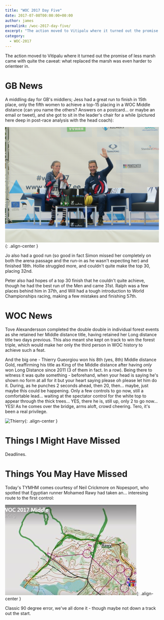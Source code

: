 ```yaml
---
title: "WOC 2017 Day Five"
date: 2017-07-08T00:00:00+00:00
author: james
permalink: /woc-2017-day-five/
excerpt: "The action moved to Vitipalu where it turned out the promise of less marsh came with quite the caveat: what replaced the marsh was even harder to orienteer in"
category:
  - WOC-2017
---
```

The action moved to Vitipalu where it turned out the promise of less marsh came with quite the caveat: what replaced the marsh was even harder to orienteer in.

# GB News
A middling day for GB's middlers; Jess had a great run to finish in 15th place, only the fifth women to achieve a top-15 placing in a WOC Middle distance (can you name the others? Answers on a postcard... or maybe an email or tweet), and she got to sit in the leader's chair for a while (pictured here deep in post-race analysis with the head coach):

![Jess and Ed](/images/woc2017/jess_ed.JPG){: .align-center }

Jo also had a good run (so good in fact Simon missed her completely on both the arena passage and the run-in as he wasn't expecting her) and finished 18th. Hollie struggled more, and couldn't quite make the top 30, placing 32nd. 

Peter also had hopes of a top 30 finish that he couldn't quite achieve, though he had the best run of the Men and came 31st. Ralph was a few places behind him in 37th, and Will had a tough introduction to World Championships racing, making a few mistakes and finishing 57th.

# WOC News
Tove Alexandersson completed the double double in individual forest events as she retained her Middle distance title, having retained her Long distance title two days previous. This also meant she kept on track to win the forest triple, which would make her only the third person in WOC history to achieve such a feat.

And the big one - Thierry Gueorgiou won his 8th (yes, 8th) Middle distance Gold, reaffirming his title as King of the Middle distance after having *only* won Long Distance since 2011 (3 of them in fact. In a row). Being there to witness it was quite something - beforehand, when your head is saying he's shown no form at all for it but your heart saying please oh please let him do it. During, as he punches 2 seconds ahead, then 20, then... maybe, just maybe this could be happening. Only a few controls to go now, still a comfortable lead... waiting at the spectator control for the white top to appear through the thick trees... YES, there he is, still up, only 2 to go now... YES! As he comes over the bridge, arms aloft, crowd cheering. Tero, it's been a real privilege.

![Thierry](/images/woc2017/thierry.JPG){: .align-center }

# Things I Might Have Missed
Deadlines.

# Things You May Have Missed
Today's TYMHM comes courtesy of Neil Crickmore on Nopesport, who spotted that Egyptian runner Mohamed Rawy had taken an... interesing route to the first control:

![Egypt](/images/woc2017/egypt.JPG){: .align-center }

Classic 90 degree error, we've all done it - though maybe not down a track out the start.